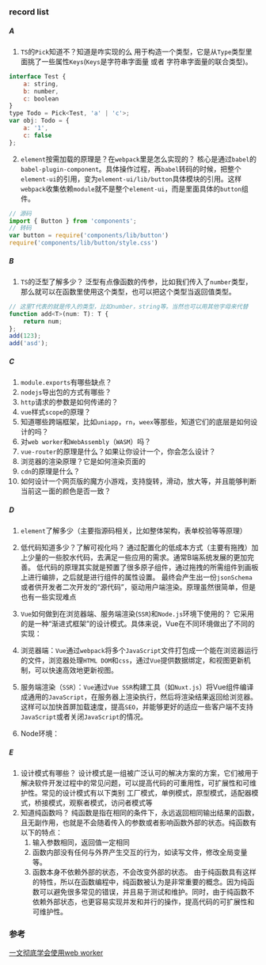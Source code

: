 ### record list
##### **A**
1. `TS`的`Pick`知道不？知道是咋实现的么
用于构造一个类型，它是从`Type`类型里面挑了一些属性`Keys`(`Keys`是字符串字面量 或者 字符串字面量的联合类型)。
```js
interface Test {
    a: string,
    b: number,
    c: boolean
}
type Todo = Pick<Test, 'a' | 'c'>;
var obj: Todo = {
    a: '1',
    c: false
};
```

2. `element`按需加载的原理是？在`webpack`里是怎么实现的？
核心是通过`babel`的`babel-plugin-component`。具体操作过程，再`babel`转码的时候，把整个`element-ui`的引用，变为`element-ui/lib/button`具体模块的引用。这样`webpack`收集依赖`module`就不是整个`element-ui`，而是里面具体的`button`组件。

```js
// 源码
import { Button } from 'components';
// 转码
var button = require('components/lib/button')
require('components/lib/button/style.css')
```

##### **B**
1. `TS`的泛型了解多少？
泛型有点像函数的传参，比如我们传入了`number`类型，那么就可以在函数里使用这个类型，也可以把这个类型当返回值类型。
```js
// 这里T代表的就是传入的类型，比如number，string等。当然也可以用其他字母来代替
function add<T>(num: T): T {
    return num;
};
add(123);
add('asd');
```

##### **C**
1. `module.exports`有哪些缺点？
2. `nodejs`导出包的方式有哪些？
3. `http`请求的参数是如何传递的？
4. `vue`样式`scope`的原理？
5. 知道哪些跨端框架，比如`uniapp`，`rn`，`weex`等那些，知道它们的底层是如何设计的吗？
6. 对`web worker`和`WebAssembly`（`WASM`）吗？
7. `vue-router`的原理是什么？如果让你设计一个，你会怎么设计？
8. 浏览器的渲染原理？它是如何渲染页面的
9. `cdn`的原理是什么？
10. 如何设计一个网页版的魔方小游戏，支持旋转，滑动，放大等，并且能够判断当前这一面的颜色是否一致？

##### **D**
1. `element`了解多少（主要指源码相关，比如整体架构，表单校验等等原理）

2. 低代码知道多少？了解可视化吗？
通过配置化的低成本方式（主要有拖拽）加上少量的一些胶水代码，去满足一些应用的需求。通常B端系统发展的更加完善。
低代码的原理其实就是预置了很多原子组件，通过拖拽的所需组件到画板上进行编排，之后就是进行组件的属性设置。
最终会产生出一份`jsonSchema`或者供开发者二次开发的“源代码”，驱动用户端渲染。原理虽然很简单，但是也有一些实现难点

3. `Vue`如何做到在浏览器端、服务端渲染(`SSR`)和`Node.js`环境下使用的？
它采用的是一种“渐进式框架”的设计模式。具体来说，Vue在不同环境做出了不同的实现：
1. 浏览器端：`Vue`通过`webpack`将多个`JavaScript`文件打包成一个能在浏览器运行的文件，浏览器处理`HTML DOM`和`css`，通过`Vue`提供数据绑定，和视图更新机制，可以快速高效地更新视图。
2. 服务端渲染（`SSR`）：`Vue`通过`Vue SSR`构建工具（如`Nuxt.js`）将Vue组件编译成通用的`JavaScript`，在服务器上渲染执行，然后将渲染结果返回给浏览器。这样可以加快首屏加载速度，提高`SEO`，并能够更好的适应一些客户端不支持`JavaScript`或者关闭`JavaScript`的情况。
3. Node环境：

##### **E**
1. 设计模式有哪些？
设计模式是一组被广泛认可的解决方案的方案，它们被用于解决软件开发过程中的常见问题，可以提高代码的可重用性，可扩展性和可维护性。常见的设计模式有以下类别
工厂模式，单例模式，原型模式，适配器模式，桥接模式，观察者模式，访问者模式等
2. 知道纯函数吗？
纯函数是指在相同的条件下，永远返回相同输出结果的函数，且无副作用，也就是不会随着传入的参数或者影响函数外部的状态。纯函数有以下的特点：
   1. 输入参数相同，返回值一定相同
   2. 函数内部没有任何与外界产生交互的行为，如读写文件，修改全局变量等。
   3. 函数本身不依赖外部的状态，不会改变外部的状态。
由于纯函数具有这样的特性，所以在函数编程中，纯函数被认为是非常重要的概念。因为纯函数可以避免很多常见的错误，并且易于测试和维护。同时，由于纯函数不依赖外部状态，也更容易实现并发和并行的操作，提高代码的可扩展性和可维护性。

### 参考
[一文彻底学会使用web worker](https://juejin.cn/post/7139718200177983524)